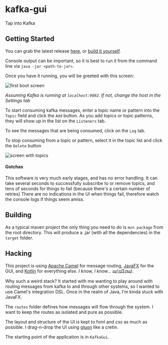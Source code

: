 # kafka-gui
Tap into Kafka


## Getting Started
You can grab the latest release [here](https://github.com/spearskw/kafka-gui/releases/download/0.1/kafka-gui-0.1.jar),
or [build it yourself](#building).

Console output can be important, so it is best to run it from the command line
via `java -jar <path-to-jar>`. 

Once you have it running, you will be greeted
with this screen:

![first boot screen](https://user-images.githubusercontent.com/9749143/44939713-4c077400-ad3c-11e8-97ca-3b0832878d8b.png)

_Assuming Kafka is running at `localhost:9092`. If not, change the host in the Settings tab_

To start consuming kafka messages, enter a topic name or pattern into the `Topic` field
and click the `Add` button. As you add topics or topic patterns, they will show up
in the list on the `Listeners` tab. 

To see the messages that are being consumed, click on the `Log` tab.

To stop consuming from a topic or pattern, select it in the topic list and click
the `Delete` button

![screen with topics](https://user-images.githubusercontent.com/9749143/44939738-6d686000-ad3c-11e8-943e-9913805f9cca.png)

#### Gotchas
This software is very much early stages, and has no error handling.
It can take several seconds to successfully subscribe to or remove topics,
and tens of seconds for things to fail (because there's a certain number of retries)
There are no indications in the UI when things fail, therefore
watch the console logs if things seem amiss.

## Building
As a typical maven project the only thing you need to do is `mvn package` from the
root directory. This will produce a .jar (with all the dependencies) in the `target` folder.

## Hacking
This project is using [Apache Camel](https://github.com/apache/camel/blob/master/README.md)
for message routing, [JavaFX](https://docs.oracle.com/javase/8/javafx/get-started-tutorial/jfx-overview.htm)
for the GUI, and [Kotlin](https://kotlinlang.org/docs/reference/) for everything else.
_I know, I know... щ(ಥДಥщ)_.

Why such a weird stack? It started with me wanting to play around with routing messages
from kafka to and through other systems, so I wanted to use Camel's integration DSL.
Once in the realm of Java, I'm kinda stuck with JavaFX.

The `routes` folder defines how messages will flow through the system. I want
to keep the routes as isolated and pure as possible.

The layout and structure of the UI is kept to fxml and css as much as possible.
I drag-n-drop the UI using [gluon](https://gluonhq.com/products/scene-builder/) like a cretin.

The starting point of the application is in `KafkaGui`.